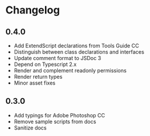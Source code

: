 # Changelog

## 0.4.0

- Add ExtendScript declarations from Tools Guide CC
- Distinguish between class declarations and interfaces
- Update comment format to JSDoc 3
- Depend on Typescript 2.x
- Render and complement readonly permissions
- Render return types
- Minor asset fixes

## 0.3.0

- Add typings for Adobe Photoshop CC
- Remove sample scripts from docs
- Sanitize docs
